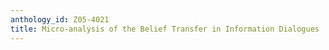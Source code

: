 ```yaml
---
anthology_id: Z05-4021
title: Micro-analysis of the Belief Transfer in Information Dialogues
---
```

